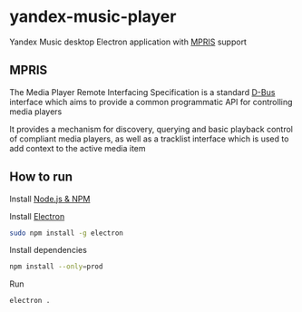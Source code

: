 yandex-music-player
===================

Yandex Music desktop Electron application with [MPRIS](https://specifications.freedesktop.org/mpris-spec/2.2/) support

## MPRIS

The Media Player Remote Interfacing Specification is a standard [D-Bus](https://www.freedesktop.org/wiki/Software/dbus/) interface which aims to provide a common programmatic API for controlling media players

It provides a mechanism for discovery, querying and basic playback control of compliant media players, as well as a tracklist interface which is used to add context to the active media item

## How to run

Install [Node.js & NPM](https://nodejs.org/)

Install [Electron](https://www.electronjs.org/)

```bash
sudo npm install -g electron
```

Install dependencies

```bash
npm install --only=prod 
```

Run

```bash
electron .
```